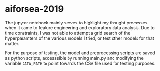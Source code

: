 # aiforsea-2019

The jupyter notebook mainly serves to highlight my thought processes when it came to feature engineering and exploratory data analysis. Due to time constraints, I was not able to attempt a grid search of the hyperparamters of the various models I tried, or test other models for that matter.

For the purpose of testing, the model and preprocessing scripts are saved as python scripts, accesssible by running main.py and modifying the variable `DATA_PATH` to point towards the CSV file used for testing purposes.
